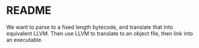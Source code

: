 <!--
 fun (c) by Cade Weinberg

 To the extent possible under law, the person who associated CC0 with
 fun has waived all copyright and related or neighboring rights
 to fun.

 You should have received a copy of the CC0 legalcode along with this
 work.  If not, see <https://creativecommons.org/publicdomain/zero/1.0/>.
-->

# README

We want to parse to a fixed length bytecode, and translate that into equivalent LLVM.
Then use LLVM to translate to an object file, then link into an executable.
